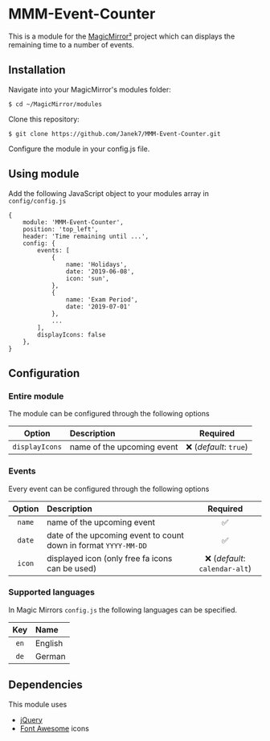 # MMM-Event-Counter

This is a module for the [MagicMirror²](https://github.com/MichMich/MagicMirror/) project which can displays the remaining time to a number of events.

## Installation

Navigate into your MagicMirror's modules folder:

``$ cd ~/MagicMirror/modules``

Clone this repository:

``$ git clone https://github.com/Janek7/MMM-Event-Counter.git``

Configure the module in your config.js file.

## Using module
Add the following JavaScript object to your modules array in ``config/config.js``
````
{
    module: 'MMM-Event-Counter',
    position: 'top_left',
    header: 'Time remaining until ...',
    config: {
        events: [
            {
                name: 'Holidays',
                date: '2019-06-08',
                icon: 'sun',
            },
            {
                name: 'Exam Period',
                date: '2019-07-01'
            },
            ...
        ],
        displayIcons: false
    },
}
````

## Configuration

### Entire module

The module can be configured through the following options

| Option | Description | Required |
| :----: | :---- | :----: |
| `displayIcons` | name of the upcoming event | ❌ (*default*: `true`)  |

### Events

Every event can be configured through the following options

| Option | Description | Required |
| :----: | :---- | :----: |
| `name` | name of the upcoming event | ✅  |
| `date` | date of the upcoming event to count down in format `YYYY-MM-DD` | ✅  |
| `icon` | displayed icon (only free fa icons can be used) | ❌ (*default*: `calendar-alt`)  |

### Supported languages
In Magic Mirrors ``config.js`` the following languages can be specified.

| Key | Name |
| :----: | :---- | 
| `en` | English |
| `de` | German |

## Dependencies
This module uses
+ [jQuery](https://jquery.com/)
+ [Font Awesome](https://origin.fontawesome.com/) icons